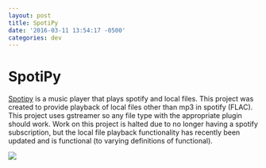```yaml
---
layout: post
title: SpotiPy
date: '2016-03-11 13:54:17 -0500'
categories: dev
---
```


# SpotiPy
[Spotipy](https://github.com/ZenHarbinger/spotipy) is a music player that plays spotify and local files.  This project was created to provide playback of local files other than mp3 in spotify (FLAC).  This project uses gstreamer so any file type with the appropriate plugin should work.  Work on this project is halted due to no longer having a spotify subscription, but the local file playback functionality has recently been updated and is functional (to varying definitions of functional).  

![]({{site.url}}/images/spotipy-screen.png)
